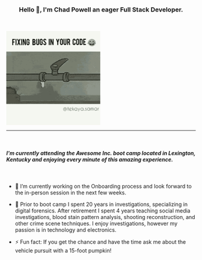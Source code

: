 <h3 style= "text-align:center"> Hello 👋,
 I'm <strong>Chad Powell</strong> an eager Full Stack Developer. </h3>
<br>

<p><img align= "center" src="img\bug-fix-fixing-bugs-in-your-code.gif" width="250"/></p>
<hr>
<br>

<h5> I'm currently attending the Awesome Inc. boot camp located in Lexington, Kentucky and enjoying every minute of this amazing experience.</h5>
<br>


- 🔭 I’m currently working on the Onboarding process and look forward to the in-person session in the next few weeks.

- 💬 Prior to boot camp I spent 20 years in investigations, specializing in digital forensics. After retirement I spent 4 years teaching social media investigations, blood stain pattern analysis, shooting reconstruction, and other crime scene techniques. I enjoy investigations, however my passion is in technology and electronics.

- ⚡ Fun fact: If you get the chance and have the time ask me about the vehicle pursuit with a 15-foot pumpkin!

